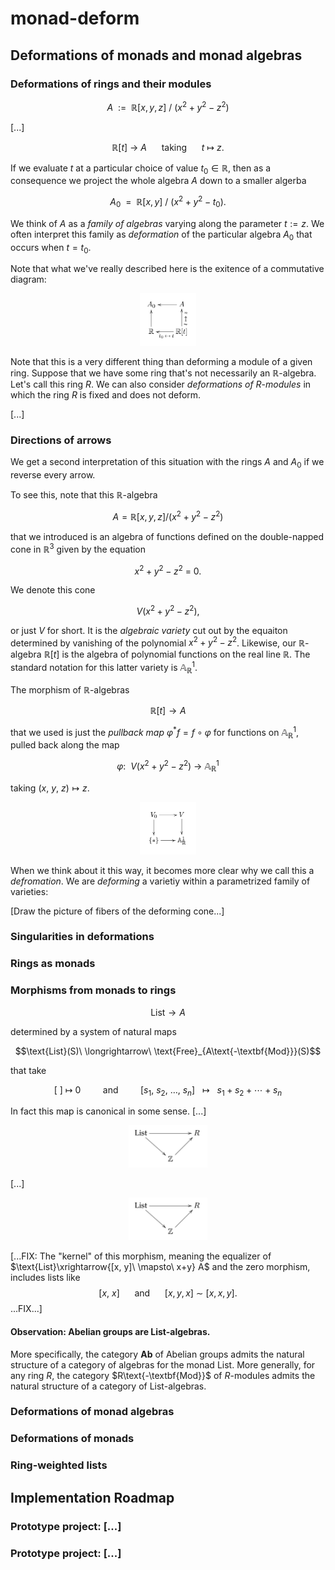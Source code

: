 # monad-deform

## Deformations of monads and monad algebras

### Deformations of rings and their modules

$$A\ \ :=\ \ \mathbb{R}[x, y, z]\ \big/\ (x^2+y^2-z^2)$$

[...]

$$\mathbb{R}[t]\ \longrightarrow\ A\ \ \ \ \ \ \text{taking}\ \ \ \ \ \ t\ \mapsto\ z.$$

If we evaluate $t$ at a particular choice of value $t_0\in\mathbb{R}$, then as a consequence we project the whole algebra $A$ down to a smaller algerba

$$A_0\ \ =\ \ \mathbb{R}[x, y]\ \big/\ (x^2+y^2-t_0).$$

We think of $A$ as a *family of algebras* varying along the parameter $t:=z$. We often interpret this family as *deformation* of the particular algebra $A_0$ that occurs when $t=t_0$.

Note that what we've really described here is the exitence of a commutative diagram:

<div align="center">
  <img src="./images/alg_def.jpg" alt="ring_deformation" width="18%">
</div>

Note that this is a very different thing than deforming a module of a given ring. Suppose that we have some ring that's not necessarily an $\mathbb{R}$-algebra. Let's call this ring $R$. We can also consider *deformations of* $R$-*modules* in which the ring $R$ is fixed and does not deform.

[...]

### Directions of arrows
We get a second interpretation of this situation with the rings $A$ and $A_0$ if we reverse every arrow.

To see this, note that this $\mathbb{R}$-algebra

$$A=\mathbb{R}[x,y,z]\big/(x^2+y^2-z^2)$$

that we introduced is an algebra of functions defined on the double-napped cone in $\mathbb{R}^3$ given by the equation

$$x^2+y^2-z^2\ =\ 0.$$

We denote this cone

$$V(x^2+y^2-z^2),$$

or just $V$ for short. It is the *algebraic variety* cut out by the equaiton determined by vanishing of the polynomial $x^2+y^2-z^2$. Likewise, our $\mathbb{R}$-algebra $\mathbb{R}[t]$ is the algebra of polynomial functions on the real line $\mathbb{R}$. The standard notation for this latter variety is $\mathbb{A}^{1}_{\mathbb{R}}$.

The morphism of $\mathbb{R}$-algebras

$$\mathbb{R}[t]\longrightarrow A$$

that we used is just the *pullback map* $\varphi^\ast f=f\circ\varphi$ for functions on $\mathbb{A}^{1}_{\mathbb{R}}$, pulled back along the map 

$$\varphi:\ \ V(x^2+y^2-z^2)\ \longrightarrow\ \mathbb{A}^1_{\mathbb{R}}$$

taking $(x,\ y,\ z)\mapsto z$.

<div align="center">
  <img src="./images/alg_def_scheme.jpg" alt="ring_deformation" width="18%">
</div>

When we think about it this way, it becomes more clear why we call this a *defromation*. We are *deforming* a varietiy within a parametrized family of varieties:

[Draw the picture of fibers of the deforming cone...]

### Singularities in deformations

### Rings as monads

### Morphisms from monads to rings

$$\text{List}\longrightarrow A$$

determined by a system of natural maps

$$\text{List}(S)\ \longrightarrow\ \text{Free}_{A\text{-\textbf{Mod}}}(S)$$

that take

$$[\ ]\ \longmapsto\ 0\ \ \ \ \ \ \ \ \ \text{and}\ \ \ \ \ \ \ \ \ [s_1,\ s_2,\ \dots,\ s_n]\ \ \ \longmapsto\ \ \ s_1+s_2+\cdots + s_n$$

In fact this map is canonical in some sense. [...]

<div align="center">
  <img src="./images/R-alg.jpg" alt="ring_deformation" width="25%">
</div>

[...]

<div align="center">
  <img src="./images/Z-alg.jpg" alt="ring_deformation" width="25%">
</div>

[...FIX: The "kernel" of this morphism, meaning the equalizer of $\text{List}\xrightarrow{[x, y]\ \mapsto\ x+y} A$ and the zero morphism, includes lists like
$$[x,\ x]\ \ \ \ \ \ \text{and}\ \ \ \ \ \ [x, y, x]\ \sim\ [x, x, y].$$ 
...FIX...]

#### Observation: Abelian groups are $\text{List}$-algebras.
More specifically, the category $\mathbf{Ab}$ of Abelian groups admits the natural structure of a category of algebras for the monad $\text{List}$. More generally, for any ring $R$, the category $R\text{-\textbf{Mod}}$ of $R$-modules admits the natural structure of a category of $\text{List}$-algebras.

### Deformations of monad algebras

### Deformations of monads

### Ring-weighted lists

## Implementation Roadmap

### Prototype project: [...]

### Prototype project: [...]